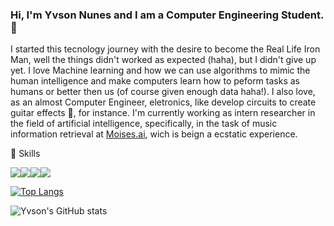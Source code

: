 ### Hi, I'm Yvson Nunes and I am a Computer Engineering Student.🤘

I started this tecnology journey with the desire to become the Real Life Iron Man, well the things didn't worked as expected (haha), but I didn't give up yet. I love Machine learning and how we can use algorithms to mimic the human intelligence and make computers learn how to peform tasks as humans or better then us (of course given enough data haha!). I also love, as an almost Computer Engineer, eletronics, like develop circuits to create guitar effects 🎸, for instance.  I'm currently working as intern researcher in the field of artificial intelligence, specifically, in the task of music information retrieval at [Moises.ai](https://moises.ai/), wich is beign a ecstatic experience.    

🚀 Skills

<img src="https://img.shields.io/badge/Python-3776AB?style=for-the-badge&logo=python&logoColor=white" /><img src="https://img.shields.io/badge/Node.js-43853D?style=for-the-badge&logo=node.js&logoColor=white" /><img src="https://img.shields.io/badge/C-00599C?style=for-the-badge&logo=c&logoColor=whitee" /><img src="https://img.shields.io/badge/C%2B%2B-00599C?style=for-the-badge&logo=c%2B%2B&logoColor=white" />

[![Top Langs](https://github-readme-stats.vercel.app/api/top-langs/?username=yvson18&layout=pie)](https://github.com/yvson18/github-readme-stats)

![Yvson's GitHub stats](https://github-readme-stats.vercel.app/api?username=yvson18&show_icons=true&theme=tokyonight)
